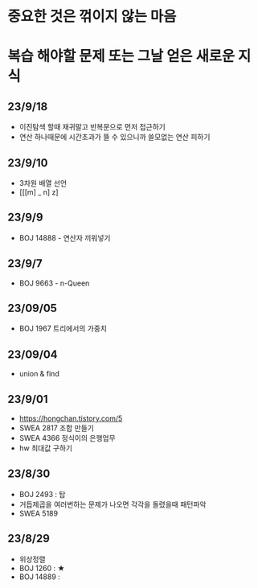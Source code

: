 # 중요한 것은 꺾이지 않는 마음
# 복습 해야할 문제 또는 그날 얻은 새로운 지식


## 23/9/18
- 이진탐색 할때 재귀말고 반복문으로 먼저 접근하기
- 연산 하나때문에 시간초과가 뜰 수 있으니까 쓸모없는 연산 피하기
## 23/9/10
- 3차원 배열 선언
- [[[m] _ n]  z]
## 23/9/9
- BOJ 14888 - 연산자 끼워넣기
## 23/9/7
- BOJ 9663 - n-Queen
## 23/09/05
- BOJ 1967 트리에서의 가중치
## 23/09/04
- union & find
## 23/9/01
- https://hongchan.tistory.com/5
- SWEA 2817 조합 만들기
- SWEA 4366 정식이의 은행업무
- hw 최대값 구하기
## 23/8/30
- BOJ 2493 : 탑
- 거듭제곱을 여러번하는 문제가 나오면 각각을 돌렸을때 패턴파악
- SWEA 5189
## 23/8/29
- 위상정렬
- BOJ 1260 : ★
- BOJ 14889 :
